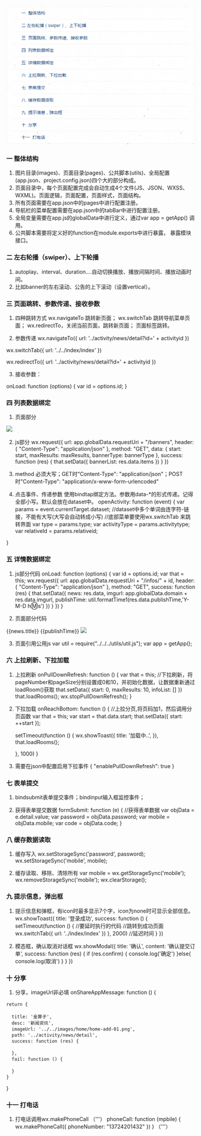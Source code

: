 ![这里写图片描述](https://raw.githubusercontent.com/xiangyc/Document-library/master/image/%E5%B0%8F%E7%A8%8B%E5%BA%8F%E4%B8%80%E7%9A%84%E7%9B%AE%E5%BD%95.png)

### 一  整体结构
  1. 图片目录(images)、页面目录(pages)、公共脚本(utils)、全局配置(app.json、project.config.json)四个大的部分构成。
  2. 页面目录中，每个页面配置完成会自动生成4个文件(JS、JSON、WXSS、WXML)。页面逻辑，页面配置，页面样式，页面结构。
  3. 所有页面需要在app.json中的pages中进行配置注册。
  4. 导航栏的菜单配置需要在app.json中的tabBar中进行配置注册。
  5. 全局变量需要在app.js的globalData中进行定义，通过var app =  getApp() 调用。
  6. 公共脚本需要将定义好的function在module.exports中进行暴露， 暴露模块接口。


### 二 左右轮播（swiper）、上下轮播
  1. autoplay、interval、duration....自动切换播放、播放间隔时间、播放动画时间。
  2. 比如banner的左右滚动、公告的上下滚动（设置vertical）。


### 三  页面跳转、参数传递、接收参数
  1. 四种跳转方式
  wx.navigateTo   跳转新页面；
  wx.switchTab 跳转导航菜单页面；
  wx.redirectTo，关闭当前页面，跳转新页面；
  <navigator> 页面标签跳转。

  2. 参数传递
  wx.navigateTo({
    url: '../activity/news/detail?id=' + activityid
  })

  wx.switchTab({
    url: '../../index/index'
  })

  wx.redirectTo({
    url: '../activity/news/detail?id=' + activityid
  })

  <navigator url='../test/test'></navigator>

  3. 接收参数：

  onLoad: function (options) {
       var id = options.id;
  }


### 四  列表数据绑定
  1.  页面部分
  <block wx:for="{{bannerList}}" wx:key="{{banner}}">
         <swiper-item class="banner" >
            <image src="{{item.imgurl}}" data-activityType='{{item.activityType}}' data-relativeId='{{item.relativeId}}'   data-        type='{{item.type}}' bindtap="openActivity"/>
         </swiper-item>
  </block>

  2.  js部分
  wx.request({
       url: app.globalData.requestUri + "/banners",
       header: {
         "Content-Type": "application/json"
       },
       method: "GET",
       data: {
          start: start,
          maxResults: maxResults,
          bannerType: bannerType
       },
       success: function (res) {
         that.setData({
             bannerList: res.data.items
          })
        }
      })

  3.  method 必须大写；GET时"Content-Type": "application/json"；POST时"Content-Type": "application/x-www-form-urlencoded"

  4.  点击事件、传递参数
  使用bindtap绑定方法。参数用data-*的形式传递。记得全部小写。默认会放在dataset中。
  openActivity: function (event) {
    var params = event.currentTarget.dataset;
    //dataset中多个单词由连字符-链接，不能有大写(大写会自动转成小写)
    //底部菜单要使用wx.switchTab 来跳转界面
    var type = params.type;
    var activityType = params.activitytype;
    var relativeId = params.relativeid;

}


### 五  详情数据绑定
  1. js部分代码
  onLoad: function (options) { 
    var id = options.id;
    var that = this;
    wx.request({
      url: app.globalData.requestUri + "/infos/" + id,
      header: {
        "Content-Type": "application/json"
      },
      method: "GET",
      success: function (res) {
        that.setData({
          news: res.data,
          imgurl: app.globalData.domain + res.data.imgurl,
          publishTime: util.formatTime1(res.data.publishTime,'Y-M-D h:m:s')
        })
      }
    })
  }

  2.  页面部分代码
  <view class='text1'>
    <text>{{news.title}}</text>
  </view>

  <view class='date1'>
    <text>{{publishTime}}</text>
  </view>

  <view class='img'>
    <image src="{{imgurl}}" class="image" />
  </view>


  3.  页面引用公用js
  var util = require("../../../utils/util.js");
  var app = getApp();


### 六  上拉刷新、下拉加载
  1.  上拉刷新
  onPullDownRefresh: function () {
    var that = this;
    //下拉刷新，将pageNumber和pageSize分别设置成0和10，并初始化数据，让数据重新通过loadRoom()获取
    that.setData({
      start: 0,
      maxResults: 10,
      infoList: []
    })
    that.loadRooms();
    wx.stopPullDownRefresh();
  }

  2.  下拉加载
  onReachBottom: function () {
      //上拉分页,将页码加1，然后调用分页函数
      var that = this;
      var start = that.data.start;
      that.setData({
        start: ++start
      });

      setTimeout(function () {
        wx.showToast({
          title: '加载中..',
        }),
        that.loadRooms();

      }, 1000)
    }

  3.  需要在json中配置启用下拉事件
  {
    "enablePullDownRefresh": true
  }


### 七  表单提交
  1. bindsubmit表单提交事件；bindinput输入框监控事件；

  2. 获得表单提交数据
  formSubmit: function (e) {
    //获得表单数据
    var objData = e.detail.value;
    var password = objData.password;
    var mobile = objData.mobile;
    var code = objData.code;
}


### 八  缓存数据读取
  1.  缓存写入
  wx.setStorageSync('password', password);
  wx.setStorageSync('mobile', mobile);

  2.  缓存读取、移除、清除所有
  var mobile = wx.getStorageSync('mobile'); 
  wx.removeStorageSync('mobile');
  wx.clearStorage();


### 九  提示信息，弹出框
  1.  提示信息和弹框，有icon时最多显示7个字，icon为none时可显示全部信息。
  wx.showToast({
        title: '登录成功',
        success: function () {
          setTimeout(function () {
            //要延时执行的代码
            //跳转到成功页面
            wx.switchTab({
              url: '../index/index'
            })
          }, 2000) //延迟时间
        }
      })

  2.  模态框，确认取消对话框
  wx.showModal({
        title: '确认',
        content: '确认提交订单',
        success: function (res) {
            if (res.confirm) {
                console.log('确定')
            }else{
               console.log(取消')
            }
        }
    })

### 十  分享
  1. 分享，imageUrl非必填
  onShareAppMessage: function () {

    return {

      title: '金算子',
      desc: '新闻资讯',
      imageUrl: '../../images/home/home-add-01.png',
      path: '../activity/news/detail',
      success: function (res) {

      },
      fail: function () {

      }
    }
  }


### 十一  打电话
  1. 打电话调用wx.makePhoneCall
  （'''）
  phoneCall: function (mpbile) {
    wx.makePhoneCall({
      phoneNumber: "13724201432"
    })
  }
  （'''）
